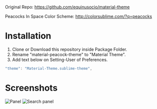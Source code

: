 Original Repo: https://github.com/equinusocio/material-theme

Peacocks In Space Color Scheme: http://colorsublime.com/?q=peacocks

# Installation
1. Clone or Download this repository inside Package Folder.
2. Rename "material-peacock-theme" to "Material Theme".
3. Add text below on Setting-User of Preferences.

```javascript
"theme": "Material-Theme.sublime-theme",
```

# Screenshots
![Panel](http://i.imgur.com/ROToARd.png)
![Search panel](http://i.imgur.com/yWRsA35.png)
